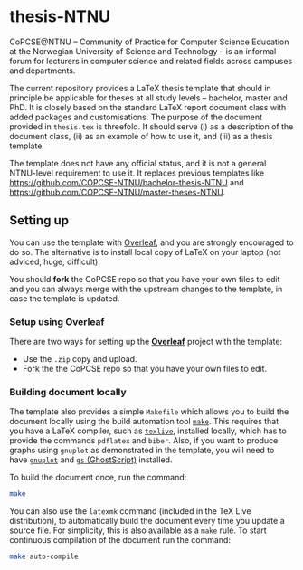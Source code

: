 # thesis-NTNU

CoPCSE@NTNU – Community of Practice for Computer Science Education at the Norwegian University of Science and Technology – is an informal forum for lecturers in computer science and related fields across campuses and departments.

The current repository provides a LaTeX thesis template that should in principle be applicable for theses at all study levels – bachelor, master and PhD. It is closely based on the standard LaTeX report document class with added packages and customisations. The purpose of the document provided in `thesis.tex` is threefold. It should serve (i) as a description of the document class, (ii) as an example of how to use it, and (iii) as a thesis template.

The template does not have any official status, and it is not a general NTNU-level requirement to use it. It replaces previous templates like https://github.com/COPCSE-NTNU/bachelor-thesis-NTNU and https://github.com/COPCSE-NTNU/master-theses-NTNU.

## Setting up

You can use the template with [Overleaf](http://overleaf.com), and you are strongly encouraged to do so. The alternative is to install local copy of LaTeX on your laptop (not adviced, huge, difficult).

You should **fork** the CoPCSE repo so that you have your own files to edit and you can always merge with the upstream changes to the template, in case the template is updated. 

### Setup using Overleaf

There are two ways for setting up the [**Overleaf**](http://overleaf.com) project with the template:

* Use the `.zip` copy and upload.
* Fork the the CoPCSE repo so that you have your own files to edit.

### Building document locally

The template also provides a simple `Makefile` which allows you to build the
document locally using the build automation tool
[`make`](https://www.wikiwand.com/en/Make_(software)). This requires that you
have a LaTeX compiler, such as [`texlive`](https://www.tug.org/texlive/),
installed locally, which has to provide the commands `pdflatex` and `biber`.
Also, if you want to produce graphs using `gnuplot` as demonstrated in the
template, you will need to have [`gnuplot`](http://www.gnuplot.info/) and [`gs`
(GhostScript)](https://www.ghostscript.com/) installed.

To build the document once, run the command:

```sh
make
```

You can also use the `latexmk` command (included in the TeX Live distribution),
to automatically build the document every time you update a source file. For
simplicity, this is also available as a `make` rule. To start continuous
compilation of the document run the command:

```sh
make auto-compile
```
